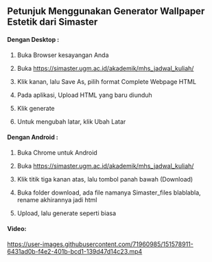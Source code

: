 ## Petunjuk Menggunakan Generator Wallpaper Estetik dari Simaster

#### Dengan Desktop :

1. Buka Browser kesayangan Anda

2. Buka https://simaster.ugm.ac.id/akademik/mhs_jadwal_kuliah/

3. Klik kanan, lalu Save As, pilih format Complete Webpage HTML

4. Pada aplikasi, Upload HTML yang baru diunduh

5. Klik generate

6. Untuk mengubah latar, klik Ubah Latar

#### Dengan Android :

1. Buka Chrome untuk Android

2. Buka https://simaster.ugm.ac.id/akademik/mhs_jadwal_kuliah/

3. Klik titik tiga kanan atas, lalu tombol panah bawah (Download)

4. Buka folder download, ada file namanya Simaster_files blablabla, rename akhirannya jadi html

5. Upload, lalu generate seperti biasa

#### Video:


https://user-images.githubusercontent.com/71960985/151578911-6431ad0b-f4e2-401b-bcd1-139d47d14c23.mp4

